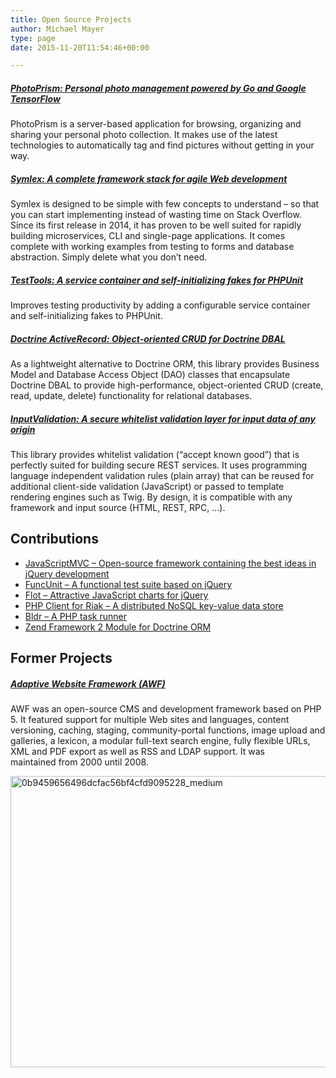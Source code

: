 ```yaml
---
title: Open Source Projects
author: Michael Mayer
type: page
date: 2015-11-20T11:54:46+00:00

---
```


##### <a href="https://photoprism.org/" target="_blank" rel="noopener">PhotoPrism: Personal photo management powered by Go and Google TensorFlow</a>

PhotoPrism is a server-based application for browsing, organizing and sharing your personal photo collection. It makes use of the latest technologies to automatically tag and find pictures without getting in your way.

##### <a href="https://github.com/symlex/symlex" target="_blank" rel="noopener">Symlex: A complete framework stack for agile Web development</a>

Symlex is designed to be simple with few concepts to understand &#8211; so that you can start implementing instead of wasting time on Stack Overflow. Since its first release in 2014, it has proven to be well suited for rapidly building microservices, CLI and single-page applications. It comes complete with working examples from testing to forms and database abstraction. Simply delete what you don&#8217;t need.

##### <a href="http://lastzero.github.io/test-tools" target="_blank" rel="noopener">TestTools: A service container and self-initializing fakes for PHPUnit</a>

Improves testing productivity by adding a configurable service container and self-initializing fakes to PHPUnit.

##### <a href="https://github.com/symlex/doctrine-active-record" target="_blank" rel="noopener">Doctrine ActiveRecord: Object-oriented CRUD for Doctrine DBAL</a>

As a lightweight alternative to Doctrine ORM, this library provides Business Model and Database Access Object (DAO) classes that encapsulate Doctrine DBAL to provide high-performance, object-oriented CRUD (create, read, update, delete) functionality for relational databases.

##### <a href="https://github.com/symlex/input-validation" target="_blank" rel="noopener">InputValidation: A secure whitelist validation layer for input data of any origin</a>

This library provides whitelist validation (&#8220;accept known good&#8221;) that is perfectly suited for building secure REST services. It uses programming language independent validation rules (plain array) that can be reused for additional client-side validation (JavaScript) or passed to template rendering engines such as Twig. By design, it is compatible with any framework and input source (HTML, REST, RPC, &#8230;).

## Contributions

  * <a href="http://www.javascriptmvc.com/contribute.html" target="_blank" rel="noopener">JavaScriptMVC &#8211; Open-source framework containing the best ideas in jQuery development</a>
  * <a href="https://github.com/bitovi/funcunit" target="_blank" rel="noopener">FuncUnit &#8211; A functional test suite based on jQuery</a>
  * [Flot &#8211; Attractive JavaScript charts for jQuery][1]
  * [PHP Client for Riak &#8211; A distributed NoSQL key-value data store][2]
  * [Bldr &#8211; A PHP task runner][3]
  * [Zend Framework 2 Module for Doctrine ORM][4]

## Former Projects

##### [Adaptive Website Framework (AWF)][5]

AWF was an open-source CMS and development framework based on PHP 5. It featured support for multiple Web sites and languages, content versioning, caching, staging, community-portal functions, image upload and galleries, a lexicon, a modular full-text search engine, fully flexible URLs, XML and PDF export as well as RSS and LDAP support. It was maintained from 2000 until 2008.

[<img class="aligncenter size-full wp-image-2999" src="/wp-content/uploads/2015/11/0b9459656496dcfac56bf4cfd9095228_medium.png" alt="0b9459656496dcfac56bf4cfd9095228_medium" width="640" height="466" srcset="/wp-content/uploads/2015/11/0b9459656496dcfac56bf4cfd9095228_medium.png 640w, /wp-content/uploads/2015/11/0b9459656496dcfac56bf4cfd9095228_medium-500x364.png 500w" sizes="(max-width: 640px) 100vw, 640px" />][6]

&nbsp;

 [1]: https://github.com/flot/flot
 [2]: https://github.com/basho/riak-php-client
 [3]: http://bldr.io/
 [4]: https://github.com/doctrine/DoctrineORMModule
 [5]: http://freecode.com/projects/awf
 [6]: /wp-content/uploads/2015/11/0b9459656496dcfac56bf4cfd9095228_medium.png